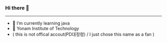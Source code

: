 ### Hi there 👋 
---
- 🌱 I’m currently learning java
- 🏫 Yonam Institute of Technology
- ( this is not offical accout(PD대정령) / I just chose this name as a fan )
<!--
**PDGreatSpirit/PDGreatSpirit** is a ✨ _special_ ✨ repository because its `README.md` (this file) appears on your GitHub profile.

Here are some ideas to get you started:

- 🔭 I’m currently working on ...
- 🌱 I’m currently learning ...
- 👯 I’m looking to collaborate on ...
- 🤔 I’m looking for help with ...
- 💬 Ask me about ...
- 📫 How to reach me: ...
- 😄 Pronouns: ...
- ⚡ Fun fact: ...
-->
